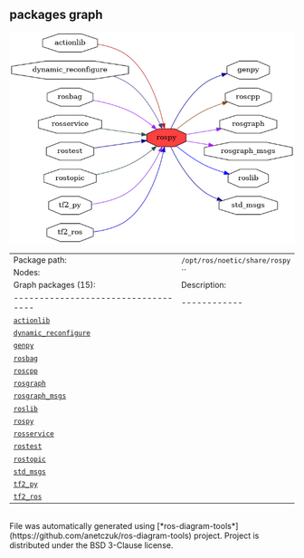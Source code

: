 <!--
File was automatically generated using 'ros-diagram-tools' project.
Project is distributed under the BSD 3-Clause license.
-->

## packages graph

[![rospy](rospy.png "rospy")](rospy.png)

|     |     |
| --- | --- |
| Package path: | `/opt/ros/noetic/share/rospy` |
| Nodes: | `` |
| Graph packages (15): | Description: |
| ----------------------------------- | ------------ |
| [`actionlib`](actionlib.html) |  |
| [`dynamic_reconfigure`](dynamic_reconfigure.html) |  |
| [`genpy`](genpy.html) |  |
| [`rosbag`](rosbag.html) |  |
| [`roscpp`](roscpp.html) |  |
| [`rosgraph`](rosgraph.html) |  |
| [`rosgraph_msgs`](rosgraph_msgs.html) |  |
| [`roslib`](roslib.html) |  |
| [`rospy`](rospy.html) |  |
| [`rosservice`](rosservice.html) |  |
| [`rostest`](rostest.html) |  |
| [`rostopic`](rostopic.html) |  |
| [`std_msgs`](std_msgs.html) |  |
| [`tf2_py`](tf2_py.html) |  |
| [`tf2_ros`](tf2_ros.html) |  |


</br>
File was automatically generated using [*ros-diagram-tools*](https://github.com/anetczuk/ros-diagram-tools) project.
Project is distributed under the BSD 3-Clause license.
